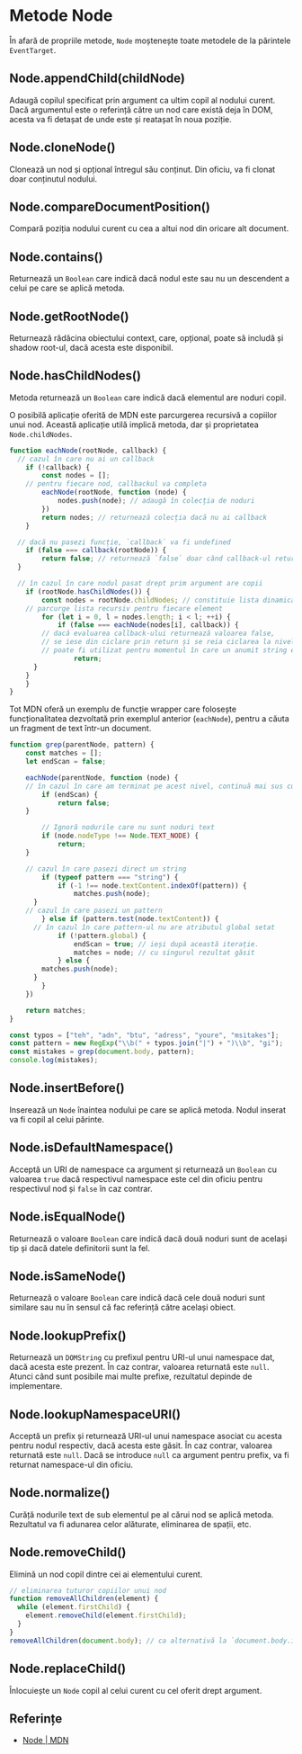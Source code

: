 # Metode Node

În afară de propriile metode, `Node` moștenește toate metodele de la părintele `EventTarget`.

## Node.appendChild(childNode)

Adaugă copilul specificat prin argument ca ultim copil al nodului curent.
Dacă argumentul este o referință către un nod care există deja în DOM, acesta va fi detașat de unde este și reatașat în noua poziție.

## Node.cloneNode()

Clonează un nod și opțional întregul său conținut. Din oficiu, va fi clonat doar conținutul nodului.

## Node.compareDocumentPosition()

Compară poziția nodului curent cu cea a altui nod din oricare alt document.

## Node.contains()

Returnează un `Boolean` care indică dacă nodul este sau nu un descendent a celui pe care se aplică metoda.

## Node.getRootNode()

Returnează rădăcina obiectului context, care, opțional, poate să includă și shadow root-ul, dacă acesta este disponibil.

## Node.hasChildNodes()

Metoda returnează un `Boolean` care indică dacă elementul are noduri copil.

O posibilă aplicație oferită de MDN este parcurgerea recursivă a copiilor unui nod. Această aplicație utilă implică metoda, dar și proprietatea `Node.childNodes`.

```javascript
function eachNode(rootNode, callback) {
  // cazul în care nu ai un callback
	if (!callback) {
		const nodes = [];
    // pentru fiecare nod, callbackul va completa
		eachNode(rootNode, function (node) {
			nodes.push(node); // adaugă în colecția de noduri
		})
		return nodes; // returnează colecția dacă nu ai callback
	}

  // dacă nu pasezi funcție, `callback` va fi undefined
	if (false === callback(rootNode)) {
		return false; // returnează `false` doar când callback-ul returnează false
  }

  // în cazul în care nodul pasat drept prim argument are copii
	if (rootNode.hasChildNodes()) {
		const nodes = rootNode.childNodes; // constituie lista dinamică
    // parcurge lista recursiv pentru fiecare element
		for (let i = 0, l = nodes.length; i < l; ++i) {
			if (false === eachNode(nodes[i], callback)) {
        // dacă evaluarea callback-ului returnează valoarea false,
        // se iese din ciclare prin return și se reia ciclarea la nivelul părinte
        // poate fi utilizat pentru momentul în care un anumit string este identificat, ș.a.m.d.
				return;
      }
    }
	}
}
```

Tot MDN oferă un exemplu de funcție wrapper care folosește funcționalitatea dezvoltată prin exemplul anterior (`eachNode`), pentru a căuta un fragment de text într-un document.

```javascript
function grep(parentNode, pattern) {
	const matches = [];
	let endScan = false;

	eachNode(parentNode, function (node) {
    // în cazul în care am terminat pe acest nivel, continuă mai sus cu părinții
		if (endScan) {
			return false;
    }

		// Ignoră nodurile care nu sunt noduri text
		if (node.nodeType !== Node.TEXT_NODE) {
			return;
    }

    // cazul în care pasezi direct un string
		if (typeof pattern === "string") {
			if (-1 !== node.textContent.indexOf(pattern)) {
				matches.push(node);
      }
    // cazul în care pasezi un pattern
		} else if (pattern.test(node.textContent)) {
      // în cazul în care pattern-ul nu are atributul global setat
			if (!pattern.global) {
				endScan = true; // ieși după această iterație.
				matches = node; // cu singurul rezultat găsit
			} else {
        matches.push(node);
      }
		}
	})

	return matches;
}

const typos = ["teh", "adn", "btu", "adress", "youre", "msitakes"];
const pattern = new RegExp("\\b(" + typos.join("|") + ")\\b", "gi");
const mistakes = grep(document.body, pattern);
console.log(mistakes);
```

## Node.insertBefore()

Inserează un `Node` înaintea nodului pe care se aplică metoda. Nodul inserat va fi copil al celui părinte.

## Node.isDefaultNamespace()

Acceptă un URI de namespace ca argument și returnează un `Boolean` cu valoarea `true` dacă respectivul namespace este cel din oficiu pentru respectivul nod și `false` în caz contrar.

## Node.isEqualNode()

Returnează o valoare `Boolean` care indică dacă două noduri sunt de același tip și dacă datele definitorii sunt la fel.

## Node.isSameNode()

Returnează o valoare `Boolean` care indică dacă cele două noduri sunt similare sau nu în sensul că fac referință către același obiect.

## Node.lookupPrefix()

Returnează un `DOMString` cu prefixul pentru URI-ul unui namespace dat, dacă acesta este prezent. În caz contrar, valoarea returnată este `null`. Atunci când sunt posibile mai multe prefixe, rezultatul depinde de implementare.

## Node.lookupNamespaceURI()

Acceptă un prefix și returnează URI-ul unui namespace asociat cu acesta pentru nodul respectiv, dacă acesta este găsit. În caz contrar, valoarea returnată este `null`. Dacă se introduce `null` ca argument pentru prefix, va fi returnat namespace-ul din oficiu.

## Node.normalize()

Curăță nodurile text de sub elementul pe al cărui nod se aplică metoda. Rezultatul va fi adunarea celor alăturate, eliminarea de spații, etc.

## Node.removeChild()

Elimină un nod copil dintre cei ai elementului curent.

```javascript
// eliminarea tuturor copiilor unui nod
function removeAllChildren(element) {
  while (element.firstChild) {
    element.removeChild(element.firstChild);
  }
}
removeAllChildren(document.body); // ca alternativă la `document.body.innerHTML`
```

## Node.replaceChild()

Înlocuiește un `Node` copil al celui curent cu cel oferit drept argument.

## Referințe

- [Node | MDN](https://developer.mozilla.org/en-US/docs/Web/API/Node)
